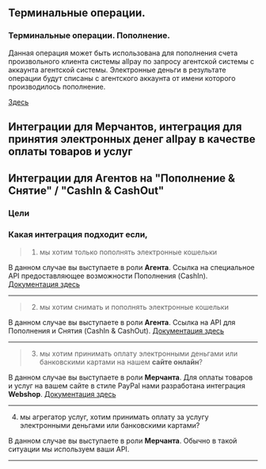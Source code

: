 ## Терминальные операции.

### Терминальные операции. Пополнение.

Данная операция может быть использована для пополнения счета произвольного клиента системы allpay по запросу агентской системы с аккаунта агентской системы. Электронные деньги в результате операции будут списаны с агентского аккаунта от имени которого производилось пополнение.

[Здесь](TerminalPayment.md)

## Интеграции для Мерчантов, интеграция для принятия электронных денег allpay в качестве оплаты товаров и услуг

## Интеграции для Агентов на "Пополнение & Снятие" / "CashIn & CashOut"

### Цели


### Какая интеграция подходит если,

> 1. мы хотим только пополнять электронные кошельки

В данном случае вы выступаете в роли **Агента**. Ссылка на специальное API предоставляющее возможности Пополнения (CashIn). [Документация здесь](https://github.com/allpaykz/documentation/wiki/API-%D0%9F%D0%BE%D0%BF%D0%BE%D0%BB%D0%BD%D0%B5%D0%BD%D0%B8%D1%8F)

***

> 2. мы хотим снимать и пополнять электронные кошельки

В данном случае вы выступаете в роли **Агента**. Ссылка на API для Пополнения и Снятия (CashIn & CashOut). [Документация здесь](https://github.com/allpaykz/documentation/wiki/API-%D0%9F%D0%BE%D0%BF%D0%BE%D0%BB%D0%BD%D0%B5%D0%BD%D0%B8%D1%8F-%D0%B8-%D0%A1%D0%BD%D1%8F%D1%82%D0%B8%D1%8F)
***

> 3. мы хотим принимать оплату электронными деньгами или банковскими картами на нашем **сайте онлайн**?

В данном случае вы выступаете в роли **Мерчанта**. Для оплаты товаров и услуг на вашем сайте в стиле PayPal нами разработана интеграция **Webshop**. [Документация здесь](https://github.com/allpaykz/documentation/wiki/%D0%A0%D0%B5%D0%B3%D0%BB%D0%B0%D0%BC%D0%B5%D0%BD%D1%82-API-%D0%9C%D0%B5%D1%80%D1%87%D0%B0%D0%BD%D1%82%D0%B0%D0%BC)

***

4. мы агрегатор услуг, хотим принимать оплату за услугу электронными деньгами или банковскими картами?

В данном случае вы выступаете в роли **Мерчанта**. Обычно в такой ситуации мы используем ваши API.
***
